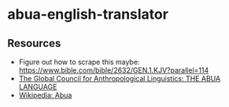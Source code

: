 # abua-english-translator

## Resources
- Figure out how to scrape this maybe: https://www.bible.com/bible/2632/GEN.1.KJV?parallel=114
- [The Global Council for Anthropological Linguistics: THE ABUA LANGUAGE](https://glocal.soas.ac.uk/abua/#:~:text=Abua%20is%20a%20Niger%2DCongo,of%20the%20Ijaw%20language%20family.)
- [Wikipedia: Abua](https://en.wikipedia.org/wiki/Abua)
